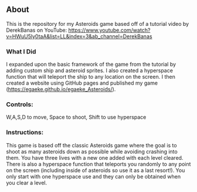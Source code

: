 ## About
This is the repository for my Asteroids game based off of a tutorial video by DerekBanas on YouTube: https://www.youtube.com/watch?v=HWuU5ly0taA&list=LL&index=3&ab_channel=DerekBanas

### What I Did
I expanded upon the basic framework of the game from the tutorial by adding custom ship and asteroid sprites. I also created a hyperspace function that will teleport the ship to any location on the screen. I then created a website using GitHub pages and published my game (https://egaeke.github.io/egaeke_Asteroids/).

### Controls: 
W,A,S,D to move,
Space to shoot,
Shift to use hyperspace

### Instructions:
This game is based off the classic Asteroids game where the goal is to shoot as many asteroids down as possible while avoiding crashing into them. You have three lives with a new one added with each level cleared. There is also a hyperspace function that teleports you randomly to any point on the screen (including inside of asteroids so use it as a last resort!). You only start with one hyperspace use and they can only be obtained when you clear a level.
